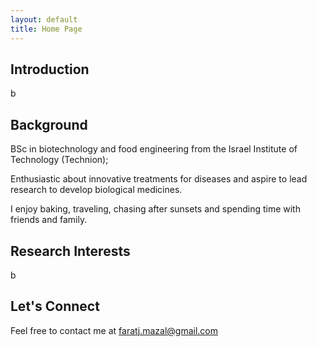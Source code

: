 ```yaml
---
layout: default
title: Home Page
---
```


## Introduction
b

## Background
BSc in biotechnology and food engineering from the Israel Institute of Technology (Technion); 

Enthusiastic about innovative treatments for diseases and aspire to lead research to develop biological medicines. 

I enjoy baking, traveling, chasing after sunsets and spending time with friends and family.

## Research Interests
b

## Let's Connect
Feel free to contact me at faratj.mazal@gmail.com
